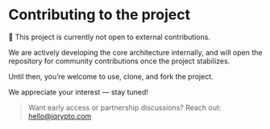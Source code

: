 # Contributing to the project

🚧 This project is currently not open to external contributions.

We are actively developing the core architecture internally, and will open the repository for community contributions once the project stabilizes.

Until then, you’re welcome to use, clone, and fork the project.

We appreciate your interest — stay tuned!

> Want early access or partnership discussions? Reach out: [hello@iqrypto.com](mailto:hello@iqrypto.com)

